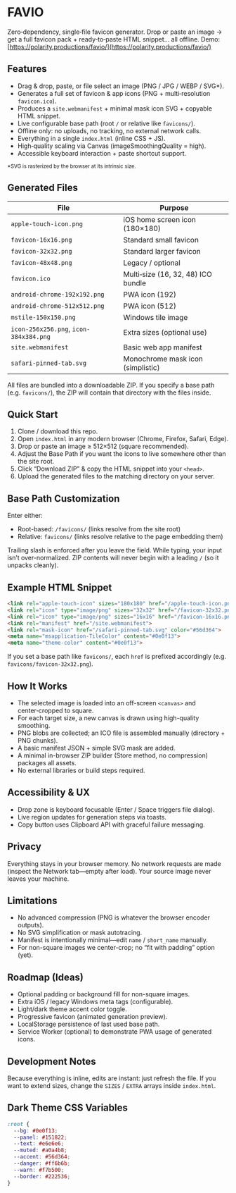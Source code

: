 FAVIO
=====
Zero‑dependency, single‑file favicon generator. Drop or paste an image → get a full favicon pack + ready‑to‑paste HTML snippet... all offline. Demo: [https://polarity.productions/favio/](https://polarity.productions/favio/)

## Features
- Drag & drop, paste, or file select an image (PNG / JPG / WEBP / SVG*).  
- Generates a full set of favicon & app icons (PNG + multi‑resolution <code>favicon.ico</code>).  
- Produces a <code>site.webmanifest</code> + minimal mask icon SVG + copyable HTML snippet.  
- Live configurable base path (root <code>/</code> or relative like <code>favicons/</code>).  
- Offline only: no uploads, no tracking, no external network calls.  
- Everything in a single <code>index.html</code> (inline CSS + JS).  
- High‑quality scaling via Canvas (imageSmoothingQuality = high).  
- Accessible keyboard interaction + paste shortcut support.  

<sub>*SVG is rasterized by the browser at its intrinsic size.</sub>

## Generated Files

| File | Purpose |
|------|---------|
| `apple-touch-icon.png` | iOS home screen icon (180×180) |
| `favicon-16x16.png` | Standard small favicon |
| `favicon-32x32.png` | Standard larger favicon |
| `favicon-48x48.png` | Legacy / optional |
| `favicon.ico` | Multi‑size (16, 32, 48) ICO bundle |
| `android-chrome-192x192.png` | PWA icon (192) |
| `android-chrome-512x512.png` | PWA icon (512) |
| `mstile-150x150.png` | Windows tile image |
| `icon-256x256.png`, `icon-384x384.png` | Extra sizes (optional use) |
| `site.webmanifest` | Basic web app manifest |
| `safari-pinned-tab.svg` | Monochrome mask icon (simplistic) |

All files are bundled into a downloadable ZIP. If you specify a base path (e.g. `favicons/`), the ZIP will contain that directory with the files inside.

## Quick Start
1. Clone / download this repo.  
2. Open `index.html` in any modern browser (Chrome, Firefox, Safari, Edge).  
3. Drop or paste an image ≥ 512×512 (square recommended).  
4. Adjust the Base Path if you want the icons to live somewhere other than the site root.  
5. Click “Download ZIP” & copy the HTML snippet into your `<head>`.  
6. Upload the generated files to the matching directory on your server.  

## Base Path Customization
Enter either:  
- Root-based: `/favicons/` (links resolve from the site root)  
- Relative: `favicons/` (links resolve relative to the page embedding them)  

Trailing slash is enforced after you leave the field. While typing, your input isn’t over-normalized. ZIP contents will never begin with a leading `/` (so it unpacks cleanly).

## Example HTML Snippet

```html
<link rel="apple-touch-icon" sizes="180x180" href="/apple-touch-icon.png">
<link rel="icon" type="image/png" sizes="32x32" href="/favicon-32x32.png">
<link rel="icon" type="image/png" sizes="16x16" href="/favicon-16x16.png">
<link rel="manifest" href="/site.webmanifest">
<link rel="mask-icon" href="/safari-pinned-tab.svg" color="#56d364">
<meta name="msapplication-TileColor" content="#0e0f13">
<meta name="theme-color" content="#0e0f13">
```

If you set a base path like `favicons/`, each `href` is prefixed accordingly (e.g. `favicons/favicon-32x32.png`).

## How It Works
- The selected image is loaded into an off-screen `<canvas>` and center‑cropped to square.  
- For each target size, a new canvas is drawn using high-quality smoothing.  
- PNG blobs are collected; an ICO file is assembled manually (directory + PNG chunks).  
- A basic manifest JSON + simple SVG mask are added.  
- A minimal in-browser ZIP builder (Store method, no compression) packages all assets.  
- No external libraries or build steps required.

## Accessibility & UX
- Drop zone is keyboard focusable (Enter / Space triggers file dialog).  
- Live region updates for generation steps via toasts.  
- Copy button uses Clipboard API with graceful failure messaging.  

## Privacy
Everything stays in your browser memory. No network requests are made (inspect the Network tab—empty after load). Your source image never leaves your machine.

## Limitations
- No advanced compression (PNG is whatever the browser encoder outputs).  
- No SVG simplification or mask autotracing.  
- Manifest is intentionally minimal—edit `name` / `short_name` manually.  
- For non-square images we center-crop; no “fit with padding” option (yet).  

## Roadmap (Ideas)
- Optional padding or background fill for non-square images.  
- Extra iOS / legacy Windows meta tags (configurable).  
- Light/dark theme accent color toggle.  
- Progressive favicon (animated generation preview).  
- LocalStorage persistence of last used base path.  
- Service Worker (optional) to demonstrate PWA usage of generated icons.

## Development Notes
Because everything is inline, edits are instant: just refresh the file. If you want to extend sizes, change the `SIZES` / `EXTRA` arrays inside `index.html`.

## Dark Theme CSS Variables

```css
:root {
  --bg: #0e0f13;
  --panel: #151822;
  --text: #e6e6e6;
  --muted: #a0a4b8;
  --accent: #56d364;
  --danger: #ff6b6b;
  --warn: #f7b500;
  --border: #222536;
}
```